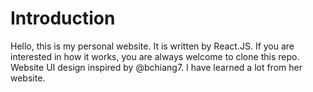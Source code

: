 # Introduction
Hello, this is my personal website. It is written by React.JS. If you are interested in how it works, you are always welcome to 
clone this repo. Website UI design inspired by @bchiang7. I have learned a lot from her website.